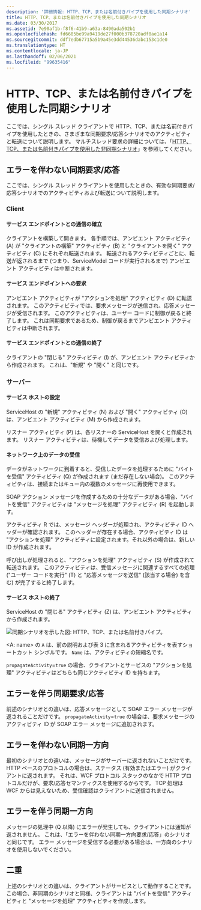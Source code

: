 ```yaml
---
description: '詳細情報: HTTP、TCP、または名前付きパイプを使用した同期シナリオ'
title: HTTP、TCP、または名前付きパイプを使用した同期シナリオ
ms.date: 03/30/2017
ms.assetid: 7e90af1b-f8f6-41b9-a63a-8490ada502b1
ms.openlocfilehash: fd6605be99a9419de27f000b378720adf0ae1a14
ms.sourcegitcommit: ddf7edb67715a5b9a45e3dd44536dabc153c1de0
ms.translationtype: HT
ms.contentlocale: ja-JP
ms.lasthandoff: 02/06/2021
ms.locfileid: "99635416"
---
```

# <a name="synchronous-scenarios-using-http-tcp-or-named-pipe"></a>HTTP、TCP、または名前付きパイプを使用した同期シナリオ

ここでは、シングル スレッド クライアントで HTTP、TCP、または名前付きパイプを使用したときの、さまざまな同期要求/応答シナリオでのアクティビティと転送について説明します。 マルチスレッド要求の詳細については、「[HTTP、TCP、または名前付きパイプを使用した非同期シナリオ](asynchronous-scenarios-using-http-tcp-or-named-pipe.md)」を参照してください。  
  
## <a name="synchronous-requestreply-without-errors"></a>エラーを伴わない同期要求/応答  

 ここでは、シングル スレッド クライアントを使用したときの、有効な同期要求/応答シナリオでのアクティビティおよび転送について説明します。  
  
### <a name="client"></a>Client  
  
#### <a name="establishing-communication-with-service-endpoint"></a>サービス エンドポイントとの通信の確立  

 クライアントを構築して開きます。 各手順では、アンビエント アクティビティ (A) が "クライアントの構築" アクティビティ (B) と "クライアントを開く" アクティビティ (C) にそれぞれ転送されます。 転送されるアクティビティごとに、転送が返されるまで (つまり、ServiceModel コードが実行されるまで) アンビエント アクティビティは中断されます。  
  
#### <a name="making-a-request-to-service-endpoint"></a>サービス エンドポイントへの要求  

 アンビエント アクティビティが "アクションを処理" アクティビティ (D) に転送されます。 このアクティビティでは、要求メッセージが送信され、応答メッセージが受信されます。 このアクティビティは、ユーザー コードに制御が戻ると終了します。 これは同期要求であるため、制御が戻るまでアンビエント アクティビティは中断されます。  
  
#### <a name="closing-communication-with-service-endpoint"></a>サービス エンドポイントとの通信の終了  

 クライアントの "閉じる" アクティビティ (I) が、アンビエント アクティビティから作成されます。 これは、"新規" や "開く" と同じです。  
  
### <a name="server"></a>サーバー  
  
#### <a name="setting-up-a-service-host"></a>サービス ホストの設定  

 ServiceHost の "新規" アクティビティ (N) および "開く" アクティビティ (O) は、アンビエント アクティビティ (M) から作成されます。  
  
 リスナー アクティビティ (P) は、各リスナーの ServiceHost を開くと作成されます。 リスナー アクティビティは、待機してデータを受信および処理します。  
  
#### <a name="receiving-data-on-the-wire"></a>ネットワーク上のデータの受信  

 データがネットワークに到着すると、受信したデータを処理するために "バイトを受信" アクティビティ (Q) が作成されます (まだ存在しない場合)。 このアクティビティは、接続またはキュー内の複数のメッセージに再使用できます。  
  
 SOAP アクション メッセージを作成するための十分なデータがある場合、"バイトを受信" アクティビティは "メッセージを処理" アクティビティ (R) を起動します。  
  
 アクティビティ R では、メッセージ ヘッダーが処理され、アクティビティ ID ヘッダーが確認されます。 このヘッダーが存在する場合、アクティビティ ID は "アクションを処理" アクティビティに設定されます。それ以外の場合は、新しい ID が作成されます。  
  
 呼び出しが処理されると、"アクションを処理" アクティビティ (S) が作成されて転送されます。 このアクティビティは、受信メッセージに関連するすべての処理 ("ユーザー コードを実行" (T) と "応答メッセージを送信" (該当する場合) を含む) が完了すると終了します。  
  
#### <a name="closing-a-service-host"></a>サービス ホストの終了  

 ServiceHost の "閉じる" アクティビティ (Z) は、アンビエント アクティビティから作成されます。  
  
 ![同期シナリオを示した図: HTTP、TCP、または名前付きパイプ。](./media/synchronous-scenarios-using-http-tcp-or-named-pipe/synchronous-scenario-http-tcp-named-pipes.gif)  
  
 \<A: name> の `A` は、前の説明および表 3 に含まれるアクティビティを表すショートカット シンボルです。 `Name` は、アクティビティの短縮名です。  
  
 `propagateActivity`=`true` の場合、クライアントとサービスの "アクションを処理" アクティビティはどちらも同じアクティビティ ID を持ちます。  
  
## <a name="synchronous-requestreply-with-errors"></a>エラーを伴う同期要求/応答  

 前述のシナリオとの違いは、応答メッセージとして SOAP エラー メッセージが返されることだけです。 `propagateActivity`=`true` の場合は、要求メッセージのアクティビティ ID が SOAP エラー メッセージに追加されます。  
  
## <a name="synchronous-one-way-without-errors"></a>エラーを伴わない同期一方向  

 最初のシナリオとの違いは、メッセージがサーバーに返されないことだけです。 HTTP ベースのプロトコルの場合は、ステータス (有効またはエラー) がクライアントに返されます。 それは、WCF プロトコル スタックのなかで HTTP プロトコルだけが、要求/応答セマンティクスを使用するからです。 TCP 処理は WCF からは見えないため、受信確認はクライアントに送信されません。  
  
## <a name="synchronous-one-way-with-errors"></a>エラーを伴う同期一方向  

 メッセージの処理中 (Q 以降) にエラーが発生しても、クライアントには通知が返されません。 これは、「エラーを伴わない同期一方向要求/応答」のシナリオと同じです。 エラー メッセージを受信する必要がある場合は、一方向のシナリオを使用しないでください。  
  
## <a name="duplex"></a>二重  

 上述のシナリオとの違いは、クライアントがサービスとして動作することです。この場合、非同期のシナリオと同様、クライアントは "バイトを受信" アクティビティと "メッセージを処理" アクティビティを作成します。

